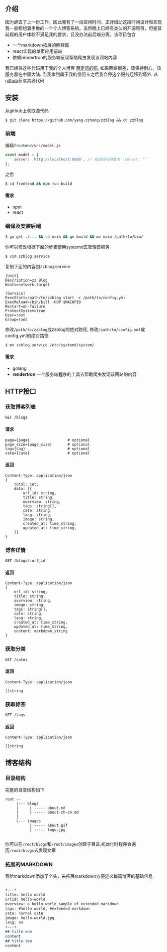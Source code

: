 <!-- +

urlid: zzblog-readme

title: zzblog - 一个个人博客系统

tags: #zzblog, #design

category: zzblog

overview: zzblog是一个个人博客系统，包含一个拓展的markdown解释器，它能解析一个markdown的头部和内容，然后交给web服务器展示起内容。jj

lang: zh-CN
+ -->


## 介绍

因为辞去了上一份工作，因此我有了一段空闲时间，正好借助这段时间设计和实现我一直都想着手做的一个个人博客系统。虽然晚上已经有类似的开源项目，但是其前段的用户体验不满足我的要求，且没办法前后端分离。该项目包含

* 一个markdown拓展的解释器
* react实现的单页应用前端
* 依赖rendertron的服务端呈现帮助爬虫发现该网站内容

我已经将这些代码用于我的个人博客 [薛定谔的猫](https://iiiboo.cn), 如果网络很差，请保持耐心，该服务器在中国大陆. 当我拿到属于我的信用卡之后我会将这个服务迁移到墙外. 从[github](https://github.com/yang-zzhong/zzblog)获取其源代码

## 安装 

从github上获取源代码

```
$ git clone https://github.com/yang-zzhong/zzblog && cd zzblog
```

### 前端
编辑`frontend/src/model.js`

```js
const model = {
    server: 'http://localhost:8080', // 将这行代码改为 `server: ''`
};
```

之后

```bash
$ cd frontend && npm run build
```

#### 需求

* npm
* react

### 编译及安装后端

```bash
$ go get ./... && cd main && go build && mv main /path/to/bin/
```
你可以修改根据下面的步骤使用systemd去管理该服务

```bash
$ vim zzblog.service
```

复制下面的内容到zzblog.service

```
[Unit]
Description=zz Blog
Wants=network.target

[Service]
ExecStart=/path/to/zzblog start -c /path/to/config.yml
ExecReload=/bin/kill -HUP $MAINPID
Restart=on-failure
ProtectSystem=true
User=root
Group=root
```

修改`/path/to/zzblog`成zzblog的绝对路径, 修改`/path/to/config.yml`成config.yml的绝对路径

```bash
$ mv zzblog.service /etc/systemd/system/
```

#### 需求

* golang
* **rendertron** 一个服务端程序的工具去帮助爬虫发现该网站的内容

## HTTP接口

### 获取博客列表

```
GET /blogs
```

#### 请求
```
page={page}                 # optional
page_size={page_size}       # optional
tag={tag}                   # optional
cate={cate}                 # optional
```

#### 返回
```
Content-Type: application/json
{
    total: int,
    data: [{
        url_id: string,         
        title: string,
        overview: string,
        tags: string[],
        cate: string,
        lang: string,
        image: string,
        created_at: time_string,
        updated_at: time_string,
    }]
}
```

### 博客详情

```
GET /blogs/:url_id
```

#### 返回
```
Content-Type: application/json
{
    url_id: string,         
    title: string,
    overview: string,
    image: string,
    tags: string[],
    cate: string,
    lang: string,
    created_at: time_string,
    updated_at: time_string,
    content: markdown_string
}
```

### 获取分类

```
GET /cates
```

#### 返回
```
Content-Type: application/json

[]string
```

### 获取标签

```
GET /tags
```

#### 返回
```
Content-Type: application/json

[]string
```

## 博客结构

### 目录结构

完整的目录结构如下

```
root --
     |--- blogs
     |     | ----- about.md
     |     | ----- about-zh-cn.md
     |
     \--- images
           | ----- about.gif
           | ----- logo.jpg
        
```

你可以在`/root/blogs`和`/root/images`创建子目录,初始化时程序会遍历`/root/blogs`去发现文章

### 拓展的MARKDOWN

我给markdown添加了个头，来拓展markdown方便定义每篇博客的基础信息

```markdown

+---+
title: hello world
urlid: hello-world
overview: a hello world sample of extended markdown
tags: #hello world, #extended markdown
cate: nornal cate
image: hello-world.jpg
lang: en
+---+
## title one
content
## title two
content

```
